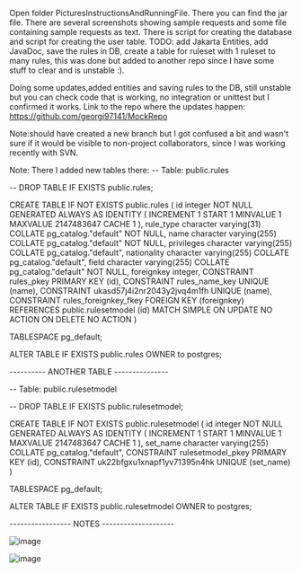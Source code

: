 Open folder PicturesInstructionsAndRunningFile.
There you can find the jar file.
There are several screenshots showing sample requests and some file containing sample requests as text.
There is script for creating the database and script for creating the user table.
TODO: add Jakarta Entities, add JavaDoc,  save the rules in DB, create a table for ruleset with 1 ruleset to many rules, this was done but added to another repo since I have some stuff to clear and is unstable :).


Doing some updates,added entities and saving rules to the DB, still unstable but you can check code that is working, no integration or unittest but I confirmed it works.
Link to the repo where the updates happen:
https://github.com/georgi97141/MockRepo


Note:should have created a new branch but I got confused a bit and wasn't sure if it would be visible to non-project collaborators, since I was working recently with SVN.


Note: 
There I added new tables there:
-- Table: public.rules

-- DROP TABLE IF EXISTS public.rules;

CREATE TABLE IF NOT EXISTS public.rules
(
    id integer NOT NULL GENERATED ALWAYS AS IDENTITY ( INCREMENT 1 START 1 MINVALUE 1 MAXVALUE 2147483647 CACHE 1 ),
    rule_type character varying(31) COLLATE pg_catalog."default" NOT NULL,
    name character varying(255) COLLATE pg_catalog."default" NOT NULL,
    privileges character varying(255) COLLATE pg_catalog."default",
    nationality character varying(255) COLLATE pg_catalog."default",
    field character varying(255) COLLATE pg_catalog."default" NOT NULL,
    foreignkey integer,
    CONSTRAINT rules_pkey PRIMARY KEY (id),
    CONSTRAINT rules_name_key UNIQUE (name),
    CONSTRAINT ukasd57j4i2nr2043y2jvq4m1fh UNIQUE (name),
    CONSTRAINT rules_foreignkey_fkey FOREIGN KEY (foreignkey)
        REFERENCES public.rulesetmodel (id) MATCH SIMPLE
        ON UPDATE NO ACTION
        ON DELETE NO ACTION
)

TABLESPACE pg_default;

ALTER TABLE IF EXISTS public.rules
    OWNER to postgres;


---------- ANOTHER TABLE ---------------

-- Table: public.rulesetmodel

-- DROP TABLE IF EXISTS public.rulesetmodel;

CREATE TABLE IF NOT EXISTS public.rulesetmodel
(
    id integer NOT NULL GENERATED ALWAYS AS IDENTITY ( INCREMENT 1 START 1 MINVALUE 1 MAXVALUE 2147483647 CACHE 1 ),
    set_name character varying(255) COLLATE pg_catalog."default",
    CONSTRAINT rulesetmodel_pkey PRIMARY KEY (id),
    CONSTRAINT uk22bfgxu1xnapf1yv71395n4hk UNIQUE (set_name)
)

TABLESPACE pg_default;

ALTER TABLE IF EXISTS public.rulesetmodel
    OWNER to postgres;

----------------- NOTES --------------------

![image](https://github.com/georgi97141/zettaOnline/assets/79843551/27e3ef3b-30d6-41d4-9cee-a0af28402e26)

![image](https://github.com/georgi97141/zettaOnline/assets/79843551/92d0cb82-e803-4ec7-96e1-ca1302802ae1)









